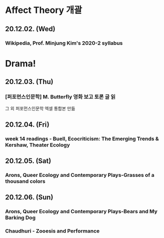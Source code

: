 # Affect Theory 개괄 
## 20.12.02. (Wed)
### Wikipedia, Prof. Minjung Kim's 2020-2 syllabus 

# Drama!
## 20.12.03. (Thu)
### [퍼포먼스인문학] M. Butterfly 영화 보고 토론 글 읽
그 외 퍼포먼스인문학 엑셀 통합본 만듦
## 20.12.04. (Fri)
### week 14 readings - Buell, Ecocriticism: The Emerging Trends & Kershaw, Theater Ecology
## 20.12.05. (Sat)
### Arons, Queer Ecology and Contemporary Plays-Grasses of a thousand colors 
## 20.12.06. (Sun)
### Arons, Queer Ecology and Contemporary Plays-Bears and My Barking Dog
### Chaudhuri - Zooesis and Performance 

